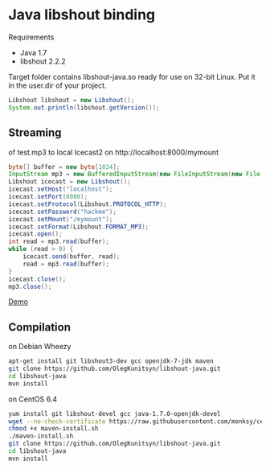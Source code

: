 Java libshout binding
=============

Requirements

* Java 1.7
* libshout 2.2.2

Target folder contains libshout-java.so ready for use on 32-bit Linux. Put it in the user.dir of your project.

``` java
Libshout libshout = new Libshout();
System.out.println(libshout.getVersion());
```

Streaming
-----------
of test.mp3 to local Icecast2 on http://localhost:8000/mymount

``` java
byte[] buffer = new byte[1024];
InputStream mp3 = new BufferedInputStream(new FileInputStream(new File("test.mp3")));
Libshout icecast = new Libshout();
icecast.setHost("localhost");
icecast.setPort(8000);
icecast.setProtocol(Libshout.PROTOCOL_HTTP);
icecast.setPassword("hackme");
icecast.setMount("/mymount");
icecast.setFormat(Libshout.FORMAT_MP3);
icecast.open();
int read = mp3.read(buffer);
while (read > 0) {
	icecast.send(buffer, read);
	read = mp3.read(buffer);
}
icecast.close();
mp3.close();
```

[Demo](http://myfm.at)

Compilation
-----------
on Debian Wheezy
 
``` bash
apt-get install git libshout3-dev gcc openjdk-7-jdk maven
git clone https://github.com/OlegKunitsyn/libshout-java.git
cd libshout-java
mvn install
```

on CentOS 6.4
 
``` bash
yum install git libshout-devel gcc java-1.7.0-openjdk-devel
wget --no-check-certificate https://raw.githubusercontent.com/monksy/centos-maven-install/master/maven-install.sh
chmod +x maven-install.sh
./maven-install.sh
git clone https://github.com/OlegKunitsyn/libshout-java.git
cd libshout-java
mvn install
```
